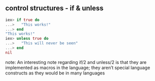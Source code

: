 ## control structures - if & unless

```elixir
iex> if true do
...>   "This works!"
...> end
"This works!"
iex> unless true do
...>   "This will never be seen"
...> end
nil
```

note:
    An interesting note regarding if/2 and unless/2 is that they are implemented as macros in the language; they aren’t special language constructs as they would be in many languages